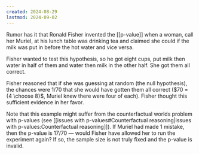 ```yaml
---
created: 2024-08-29
lastmod: 2024-09-02
---
```


Rumor has it that Ronald Fisher invented the [[p-value]] when a woman, call her Muriel, at his lunch table was drinking tea and claimed she could if the milk was put in before the hot water and vice versa. 

Fisher wanted to test this hypothesis, so he got eight cups, put milk then water in half of them and water then milk in the other half. She got them all correct. 

Fisher reasoned that if she was guessing at random (the null hypothesis), the chances were 1/70 that she would have gotten them all correct ($70 = {4 \choose 8}$, Muriel knew there were four of each). Fisher thought this sufficient evidence in her favor.  

Note that this example might suffer from the counterfactual worlds problem with p-values (see [[issues with p-values#Counterfactual reasoning|issues with p-values:Counterfactual reasoning]]). If Muriel had made 1 mistake, then the p-value is 17/70 — would Fisher have allowed her to run the experiment again? If so, the sample size is not truly fixed and the p-value is invalid. 